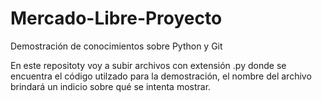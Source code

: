 # Mercado-Libre-Proyecto
Demostración de conocimientos sobre Python y Git

En este repositoty voy a subir archivos con extensión .py donde se encuentra el código utilzado para la demostración, el nombre del archivo brindará un indicio sobre qué se intenta mostrar. 
